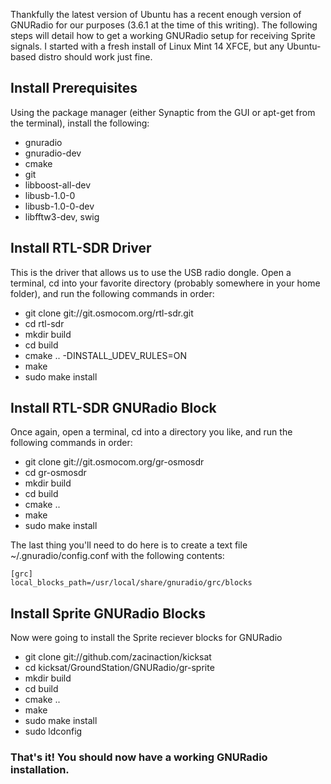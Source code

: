 Thankfully the latest version of Ubuntu has a recent enough version of GNURadio for our purposes (3.6.1 at the time of this writing). The following steps will detail how to get a working GNURadio setup for receiving Sprite signals. I started with a fresh install of Linux Mint 14 XFCE, but any Ubuntu-based distro should work just fine.

## Install Prerequisites
Using the package manager (either Synaptic from the GUI or apt-get from the terminal), install the following:
- gnuradio
- gnuradio-dev
- cmake
- git
- libboost-all-dev
- libusb-1.0-0
- libusb-1.0-0-dev
- libfftw3-dev, swig

## Install RTL-SDR Driver
This is the driver that allows us to use the USB radio dongle. Open a terminal, cd into your favorite directory (probably somewhere in your home folder), and run the following commands in order:
- git clone git://git.osmocom.org/rtl-sdr.git
- cd rtl-sdr
- mkdir build
- cd build
- cmake .. -DINSTALL_UDEV_RULES=ON
- make
- sudo make install

## Install RTL-SDR GNURadio Block
Once again, open a terminal, cd into a directory you like, and run the following commands in order:
- git clone git://git.osmocom.org/gr-osmosdr
- cd gr-osmosdr
- mkdir build
- cd build
- cmake ..
- make
- sudo make install

The last thing you'll need to do here is to create a text file ~/.gnuradio/config.conf with the following contents:
```
[grc]
local_blocks_path=/usr/local/share/gnuradio/grc/blocks
```

## Install Sprite GNURadio Blocks
Now were going to install the Sprite reciever blocks for GNURadio
- git clone git://github.com/zacinaction/kicksat
- cd kicksat/GroundStation/GNURadio/gr-sprite
- mkdir build
- cd build
- cmake ..
- make
- sudo make install
- sudo ldconfig

### That's it! You should now have a working GNURadio installation.
